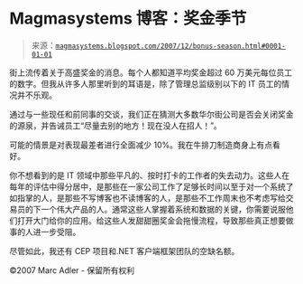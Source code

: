 <!--yml

分类：未分类

日期：2024-05-18 05:05:23

-->

# Magmasystems 博客：奖金季节

> 来源：[`magmasystems.blogspot.com/2007/12/bonus-season.html#0001-01-01`](http://magmasystems.blogspot.com/2007/12/bonus-season.html#0001-01-01)

街上流传着关于高盛奖金的消息。每个人都知道平均奖金超过 60 万美元每位员工的数字。但我从许多人那里听到的耳语是，除了管理总监级别以下的 IT 员工的情况并不乐观。

通过与一些现任和前同事的交谈，我们正在猜测大多数华尔街公司是否会关闭奖金的源泉，并告诫员工“尽量去别的地方！现在没人在招人！”。 

可能的情景是对表现最差者进行全面减少 10%。我在牛排刀制造商身上有点看好。

你不想看到的是 IT 领域中那些平凡的、按时打卡的工作者的失去动力。这些人在每年的评估中得分居中，是那些在一家公司工作了足够长时间以至于对一个系统了如指掌的人，是那些不写博客也不读博客的人，是那些不工作周末也不考虑写给交易员的下一个伟大产品的人。通常这些人掌握着系统和数据的关键，你需要说服他们打开大门给你的应用。给这些人发甜甜圈奖金会拖慢流程，导致那些真正想要做事的人进一步受阻。

尽管如此，我还有 CEP 项目和.NET 客户端框架团队的空缺名额。

©2007 Marc Adler - 保留所有权利
